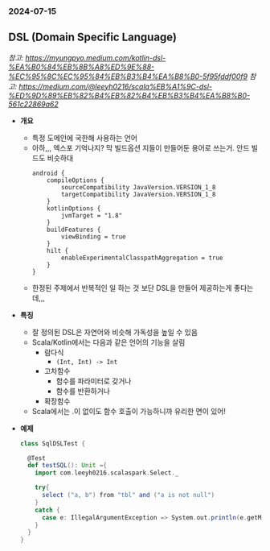 ### 2024-07-15

## DSL (Domain Specific Language)
*참고: https://myungpyo.medium.com/kotlin-dsl-%EA%B0%84%EB%8B%A8%ED%9E%88-%EC%95%8C%EC%95%84%EB%B3%B4%EA%B8%B0-5f95fddf00f9*
*참고: https://medium.com/@leeyh0216/scala%EB%A1%9C-dsl-%ED%9D%89%EB%82%B4%EB%82%B4%EB%B3%B4%EA%B8%B0-561c22869a62*
- **개요**
  - 특정 도메인에 국한해 사용하는 언어
  - 아하,,, 엑스포 기억나지? 막 빌드옵션 지들이 만들어둔 용어로 쓰는거. 안드 빌드도 비슷하대
    ```
    android {
        compileOptions {
            sourceCompatibility JavaVersion.VERSION_1_8
            targetCompatibility JavaVersion.VERSION_1_8
        }
        kotlinOptions {
            jvmTarget = "1.8"
        }
        buildFeatures {
            viewBinding = true
        }
        hilt {
            enableExperimentalClasspathAggregation = true
        }
    }
    ```
  - 한정된 주제에서 반복적인 일 하는 것 보단 DSL을 만들어 제공하는게 좋다는데,,,

- **특징**
  - 잘 정의된 DSL은 자연어와 비슷해 가독성을 높일 수 있음
  - Scala/Kotlin에서는 다음과 같은 언어의 기능을 살림
    - 람다식
      - `(Int, Int) -> Int`
    - 고차함수
      - 함수를 파라미터로 갖거나
      - 함수를 반환하거나
    - 확장함수
  - Scala에서는 .이 없이도 함수 호출이 가능하니까 유리한 면이 있어!

- **예제**
    ```scala
    class SqlDSLTest {
    
      @Test
      def testSQL(): Unit ={
        import com.leeyh0216.scalaspark.Select._
    
        try{
          select ("a, b") from "tbl" and ("a is not null")
        }
        catch {
          case e: IllegalArgumentException => System.out.println(e.getMessage)
        }
      }
    }
    ```

